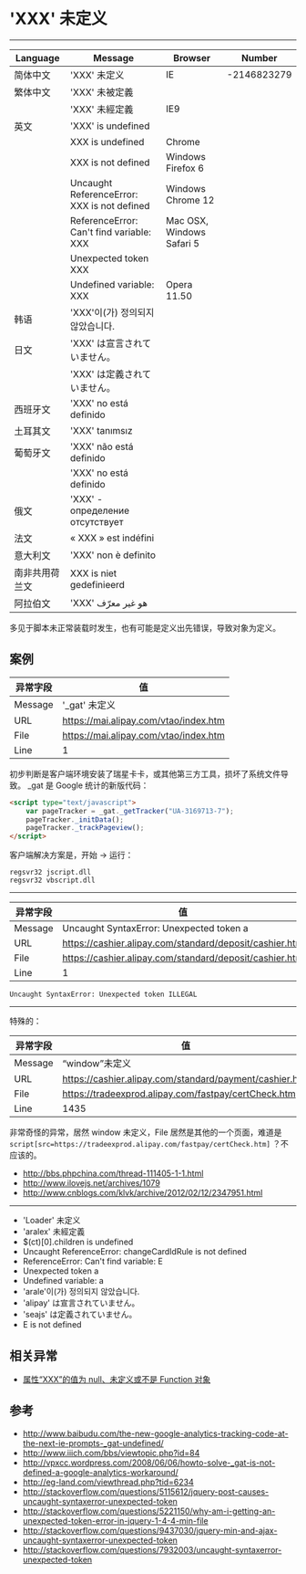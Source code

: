 
# 'XXX' 未定义

----

| Language       | Message                                               | Browser                   | Number      |
|----------------|-------------------------------------------------------|---------------------------|-------------|
| 简体中文       | 'XXX' 未定义                                          | IE                        | -2146823279 |
| 繁体中文       | 'XXX' 未被定義                                        |                           |             |
|                | 'XXX' 未經定義                                        | IE9                       |             |
| 英文           | 'XXX' is undefined                                    |                           |             |
|                | XXX is undefined                                      | Chrome                    |             |
|                | XXX is not defined                                    | Windows Firefox 6         |             |
|                | Uncaught ReferenceError: XXX is not defined           | Windows Chrome 12         |             |
|                | ReferenceError: Can't find variable: XXX              | Mac OSX, Windows Safari 5 |             |
|                | Unexpected token XXX                                  |                           |             |
|                | Undefined variable: XXX                               | Opera 11.50               |             |
| 韩语           | 'XXX'이(가) 정의되지 않았습니다.                      |                           |             |
| 日文           | 'XXX' は宣言されていません。                          |                           |             |
|                | 'XXX' は定義されていません。                          |                           |             |
| 西班牙文       | 'XXX' no está definido                               |                           |             |
| 土耳其文       | 'XXX' tanımsız                                      |                           |             |
| 葡萄牙文       | 'XXX' não está definido                              |                           |             |
|                | 'XXX' no está definido                               |                           |             |
| 俄文           | 'XXX' - определение отсутствует |                           |             |
| 法文           | « XXX » est indéfini                                 |                           |             |
| 意大利文       | 'XXX' non è definito                                 |                           |             |
| 南非共用荷兰文 | XXX is niet gedefinieerd                              |                           |             |
| 阿拉伯文       | 'XXX' هو غير معرّف                                     |                           |             |


多见于脚本未正常装载时发生，也有可能是定义出先错误，导致对象为定义。

## 案例

| 异常字段 | 值                                    |
|----------|---------------------------------------|
| Message  | '_gat' 未定义                         |
| URL      | https://mai.alipay.com/vtao/index.htm |
| File     | https://mai.alipay.com/vtao/index.htm |
| Line     | 1                                     |

初步判断是客户端环境安装了瑞星卡卡，或其他第三方工具，损坏了系统文件导致。
_gat 是 Google 统计的新版代码：

```html
<script type="text/javascript">
    var pageTracker = _gat._getTracker("UA-3169713-7");
    pageTracker._initData();
    pageTracker._trackPageview();
</script>
```

客户端解决方案是，开始 -> 运行：

```
regsvr32 jscript.dll
regsvr32 vbscript.dll
```

----

| 异常字段 | 值                                                      |
|----------|---------------------------------------------------------|
| Message  | Uncaught SyntaxError: Unexpected token a                |
| URL      | https://cashier.alipay.com/standard/deposit/cashier.htm |
| File     | https://cashier.alipay.com/standard/deposit/cashier.htm |
| Line     | 1                                                       |

```
Uncaught SyntaxError: Unexpected token ILLEGAL
```

----

特殊的：

| 异常字段 | 值                                                      |
|----------|---------------------------------------------------------|
| Message  | “window”未定义                                        |
| URL      | https://cashier.alipay.com/standard/payment/cashier.htm |
| File     | https://tradeexprod.alipay.com/fastpay/certCheck.htm    |
| Line     | 1435                                                    |

非常奇怪的异常，居然 window 未定义，File 居然是其他的一个页面，难道是
`script[src=https://tradeexprod.alipay.com/fastpay/certCheck.htm]` ？不应该的。

* http://bbs.phpchina.com/thread-111405-1-1.html
* http://www.ilovejs.net/archives/1079
* http://www.cnblogs.com/klvk/archive/2012/02/12/2347951.html

----

* 'Loader' 未定义
* 'aralex' 未經定義
* $(ct)[0].children is undefined
* Uncaught ReferenceError: changeCardIdRule is not defined
* ReferenceError: Can't find variable: E
* Unexpected token a
* Undefined variable: a
* 'arale'이(가) 정의되지 않았습니다.
* 'alipay' は宣言されていません。
* 'seajs' は定義されていません。
* E is not defined


## 相关异常

* [属性“XXX”的值为 null、未定义或不是 Function 对象](the-value-of-the-attribute-xxx-is-null-undefined-or-not-a-function-object.md)

## 参考

* http://www.baibudu.com/the-new-google-analytics-tracking-code-at-the-next-ie-prompts-_gat-undefined/
* http://www.iiich.com/bbs/viewtopic.php?id=84
* http://vpxcc.wordpress.com/2008/06/06/howto-solve-_gat-is-not-defined-a-google-analytics-workaround/
* http://eg-land.com/viewthread.php?tid=6234
* http://stackoverflow.com/questions/5115612/jquery-post-causes-uncaught-syntaxerror-unexpected-token
* http://stackoverflow.com/questions/5221150/why-am-i-getting-an-unexpected-token-error-in-jquery-1-4-4-min-file
* http://stackoverflow.com/questions/9437030/jquery-min-and-ajax-uncaught-syntaxerror-unexpected-token
* http://stackoverflow.com/questions/7932003/uncaught-syntaxerror-unexpected-token
